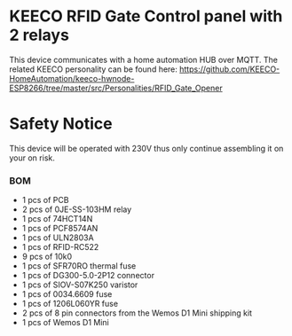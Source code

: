 # KEECO RFID Gate Control panel with 2 relays
This device communicates with a home automation HUB over MQTT.
The related KEECO personality can be found here: https://github.com/KEECO-HomeAutomation/keeco-hwnode-ESP8266/tree/master/src/Personalities/RFID_Gate_Opener

# Safety Notice
This device will be operated with 230V thus only continue assembling it on your on risk.

### BOM 
 - 1 pcs of PCB
 - 2 pcs of 0JE-SS-103HM relay
 - 1 pcs of 74HCT14N
 - 1 pcs of PCF8574AN
 - 1 pcs of ULN2803A
 - 1 pcs of RFID-RC522
 - 9 pcs of 10k0 
 - 1 pcs of SFR70RO thermal fuse
 - 1 pcs of DG300-5.0-2P12 connector
 - 1 pcs of SIOV-S07K250 varistor
 - 1 pcs of 0034.6609 fuse
 - 1 pcs of 1206L060YR fuse
 - 2 pcs of 8 pin connectors from the Wemos D1 Mini shipping kit
 - 1 pcs of Wemos D1 Mini

